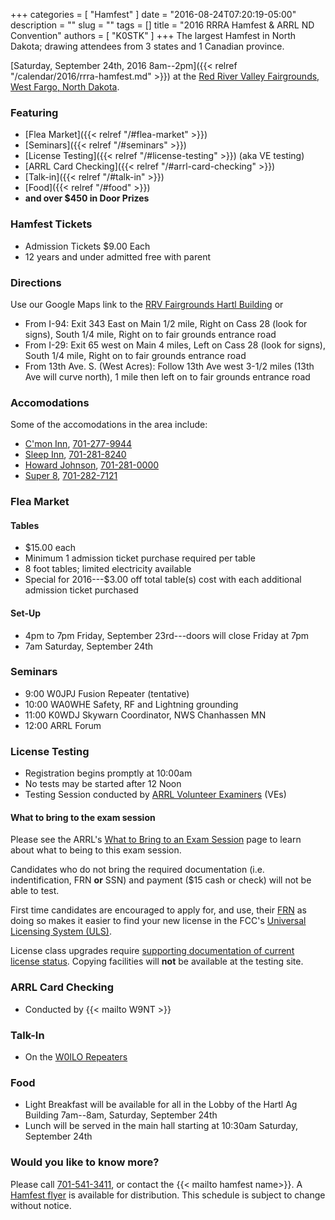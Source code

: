 +++
categories = [ "Hamfest" ]
date = "2016-08-24T07:20:19-05:00"
description = ""
slug = ""
tags = []
title = "2016 RRRA Hamfest & ARRL ND Convention"
authors = [ "K0STK" ]
+++
The largest Hamfest in North Dakota; drawing attendees from 3 states and 1
Canadian province. 

[Saturday, September 24th, 2016 8am--2pm]({{< relref "/calendar/2016/rrra-hamfest.md" >}})
at the
[Red River Valley Fairgrounds, West Fargo, North Dakota](/places/rrv-fairgrounds-hartl-building).

### Featuring
* [Flea Market]({{< relref "/#flea-market" >}})
* [Seminars]({{< relref "/#seminars" >}})
* [License Testing]({{< relref "/#license-testing" >}}) (aka VE testing)
* [ARRL Card Checking]({{< relref "/#arrl-card-checking" >}})
* [Talk-in]({{< relref "/#talk-in" >}})
* [Food]({{< relref "/#food" >}})
* **and over $450 in Door Prizes**

### Hamfest Tickets
* Admission Tickets $9.00 Each
* 12 years and under admitted free with parent
<!--more-->
### Directions
Use our Google Maps link to the [RRV Fairgrounds Hartl Building](/places/rrv-fairgrounds-hartl-building) or

* From I-94: Exit 343 East on Main 1/2 mile, Right on Cass 28 (look for signs), South 1/4 mile, Right on to fair grounds entrance road
* From I-29: Exit 65 west on Main 4 miles, Left on Cass 28 (look for signs), South 1/4 mile, Right on to fair grounds entrance road
* From 13th Ave. S. (West Acres): Follow 13th Ave west 3-1/2 miles (13th Ave will curve north), 1 mile then left on to fair grounds entrance road

### Accomodations
Some of the accomodations in the area include:

* [C'mon Inn](https://www.google.com/maps/place/C'Mon+Inn/@46.848635,-96.8599117,17z/data=!4m12!1m6!3m5!1s0x52c8cca1e10b0f6f:0x775838b26e4c12c7!2sC'Mon+Inn!8m2!3d46.848635!4d-96.857723!3m4!1s0x52c8cca1e10b0f6f:0x775838b26e4c12c7!8m2!3d46.848635!4d-96.857723), <a href="tel:701-277-9944">701-277-9944</a>
* [Sleep Inn](https://www.google.com/maps/place/Sleep+Inn+%26+Suites/@46.8443407,-96.8669549,17z/data=!3m1!4b1!4m5!3m4!1s0x52cf34c59967ef13:0xfad116688848da9b!8m2!3d46.8443407!4d-96.8647662), <a href="tel:701-281-8240">701-281-8240</a>
* [Howard Johnson](https://www.google.com/maps/place/Howard+Johnson+West+Fargo/@46.8776817,-96.9063941,12z/data=!4m8!1m2!2m1!1sHoward+Johnson!3m4!1s0x52cf34cc8c052d5f:0x8de470d6a3d71710!8m2!3d46.875984!4d-96.8894938), <a href="tel:701-281-0000">701-281-0000</a>
* [Super 8](https://www.google.com/maps/place/Super+8+West+Fargo+Main+Ave+ND/@46.877639,-96.9063942,12z/data=!4m8!1m2!2m1!1sSuper+8!3m4!1s0x52c8cb338490b321:0x6571cc111a1a610c!8m2!3d46.8761106!4d-96.8838847), <a href="tel:701-282-7121">701-282-7121</a>

### Flea Market
#### Tables
* $15.00 each
* Minimum 1 admission ticket purchase required per table
* 8 foot tables; limited electricity available
* Special for 2016---$3.00 off total table(s) cost with each additional admission ticket purchased

#### Set-Up
* 4pm to 7pm Friday, September 23rd---doors will close Friday at 7pm
* 7am Saturday, September 24th

### Seminars
* 9:00 W0JPJ Fusion Repeater (tentative)
* 10:00 WA0WHE Safety, RF and Lightning grounding
* 11:00 K0WDJ Skywarn Coordinator, NWS Chanhassen MN
* 12:00 ARRL Forum

### License Testing
* Registration begins promptly at 10:00am
* No tests may be started after 12 Noon
* Testing Session conducted by [ARRL Volunteer Examiners](http://www.arrl.org/volunteer-examiners) (VEs)

#### What to bring to the exam session
Please see the ARRL's [What to Bring to an Exam Session](http://www.arrl.org/what-to-bring-to-an-exam-session) page to learn about what to being to this exam session.

Candidates who do not bring the required documentation (i.e. indentification, FRN **or** SSN) and payment ($15 cash or check) will not be able to test.

First time candidates are encouraged to apply for, and use, their [FRN](http://wireless.fcc.gov/uls/index.htm?job=about_getting_started#d36e21) as doing so makes it easier to find your new license in the FCC's [Universal Licensing System (ULS)](http://wireless.fcc.gov/uls/index.htm?job=home). 

License class upgrades require [supporting documentation of current license
status](http://www.arrl.org/what-to-bring-to-an-exam-session). Copying
facilities will **not** be available at the testing site.

### ARRL Card Checking
* Conducted by {{< mailto W9NT >}}

### Talk-In
* On the [W0ILO Repeaters](/radios/)

### Food
* Light Breakfast will be available for all in the Lobby of the Hartl Ag Building 7am--8am, Saturday, September 24th
* Lunch will be served in the main hall starting at 10:30am Saturday, September 24th

### Would you like to know more?

Please call <a href="tel:701-541-3411">701-541-3411</a>, or contact the {{< mailto hamfest name>}}. A [Hamfest flyer](http://cloud.rrra.org/s/TwvM1PdSO0lmYM3) is available for distribution. This schedule is subject to change without notice.
